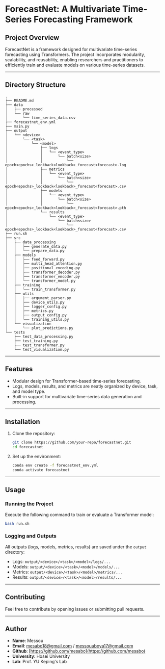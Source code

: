 
# ForecastNet: A Multivariate Time-Series Forecasting Framework

## Project Overview
ForecastNet is a framework designed for multivariate time-series forecasting using Transformers. The project incorporates modularity, scalability, and reusability, enabling researchers and practitioners to efficiently train and evaluate models on various time-series datasets.

---

## Directory Structure

```
.
├── README.md
├── data
│   ├── processed
│   └── raw
│       └── time_series_data.csv
├── forecastnet_env.yml
├── main.py
├── output
│   └── <device>
│       └── <task>
│           └── <model>
│               ├── logs
│               │   └── <event_type>
│               │       └── batch<size>
│               │           └── epoch<epochs>_lookback<lookback>_forecast<forecast>.log
│               ├── metrics
│               │   └── <event_type>
│               │       └── batch<size>
│               │           └── epoch<epochs>_lookback<lookback>_forecast<forecast>.csv
│               ├── models
│               │   └── <event_type>
│               │       └── batch<size>
│               │           └── epoch<epochs>_lookback<lookback>_forecast<forecast>.pth
│               └── results
│                   └── <event_type>
│                       └── batch<size>
│                           └── epoch<epochs>_lookback<lookback>_forecast<forecast>.csv
├── run.sh
├── src
│   ├── data_processing
│   │   ├── generate_data.py
│   │   └── prepare_data.py
│   ├── models
│   │   ├── feed_forward.py
│   │   ├── multi_head_attention.py
│   │   ├── positional_encoding.py
│   │   ├── transformer_decoder.py
│   │   ├── transformer_encoder.py
│   │   └── transformer_model.py
│   ├── training
│   │   └── train_transformer.py
│   ├── utils
│   │   ├── argument_parser.py
│   │   ├── device_utils.py
│   │   ├── logger_config.py
│   │   ├── metrics.py
│   │   ├── output_config.py
│   │   └── training_utils.py
│   └── visualization
│       └── plot_predictions.py
└── tests
    ├── test_data_processing.py
    ├── test_training.py
    ├── test_transformer.py
    └── test_visualization.py
```

---

## Features
- Modular design for Transformer-based time-series forecasting.
- Logs, models, results, and metrics are neatly organized by device, task, and model type.
- Built-in support for multivariate time-series data generation and processing.

---

## Installation

1. Clone the repository:
   ```bash
   git clone https://github.com/your-repo/forecastnet.git
   cd forecastnet
   ```

2. Set up the environment:
   ```bash
   conda env create -f forecastnet_env.yml
   conda activate forecastnet
   ```

---

## Usage

### Running the Project
Execute the following command to train or evaluate a Transformer model:
```bash
bash run.sh
```

### Logging and Outputs
All outputs (logs, models, metrics, results) are saved under the `output` directory:
- Logs: `output/<device>/<task>/<model>/logs/...`
- Models: `output/<device>/<task>/<model>/models/...`
- Metrics: `output/<device>/<task>/<model>/metrics/...`
- Results: `output/<device>/<task>/<model>/results/...`

---

## Contributing
Feel free to contribute by opening issues or submitting pull requests.

---

## Author
- **Name**: Messou
- **Email**: mesabo18@gmail.com / messouaboya17@gmail.com
- **Github**: [https://github.com/mesabo](https://github.com/mesabo)
- **University**: Hosei University
- **Lab**: Prof. YU Keping's Lab

